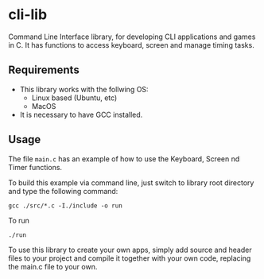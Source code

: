 # cli-lib
Command Line Interface library, for developing CLI applications and games in C. It has functions to access keyboard, screen and manage timing tasks.

## Requirements
- This library works with the follwing OS:
   - Linux based (Ubuntu, etc)
   - MacOS
- It is necessary to have GCC installed.

## Usage 
The file `main.c` has an example of how to use the Keyboard, Screen nd Timer functions. 

To build this example via command line, just switch to library root directory and type the following command:
```
gcc ./src/*.c -I./include -o run
```

To run
```
./run
```

To use this library to create your own apps, simply add source and header files to your project and compile it together with your own code, 
replacing the main.c file to your own.

